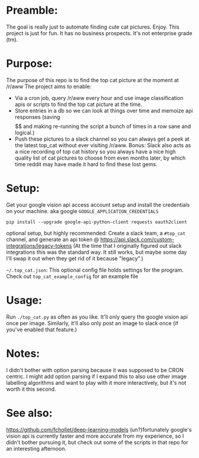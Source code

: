 # Preamble:
The goal is really just to automate finding cute cat pictures. Enjoy.
This project is just for fun. It has no business prospects. It's not enterprise grade (tm).

# Purpose:
The purpose of this repo is to find the top cat picture at the moment at /r/aww
The project aims to enable:
* Via a cron job, query /r/aww every hour and use image classification apis or scripts to find the top cat picture at the time.
* Store entries in a db so we can look at things over time and memoize api responses (saving $$$$$$ and making re-running the script a bunch of times in a row sane and logical.)
* Push these pictures to a slack channel so you can always get a peek at the latest top_cat without ever visiting /r/aww. Bonus: Slack also acts as a nice recording of top cat history so you always have a nice high quality list of cat pictures to choose from even months later, by which time reddit may have made it hard to find these lost gems.

# Setup:
Get your google vision api access account setup and install the credentials on your machine.
aka google `GOOGLE_APPLICATION_CREDENTIALS`

`pip install --upgrade google-api-python-client requests oauth2client`

optional setup, but highly recommended:
Create a slack team, a `#top_cat` channel, and generate an api token @ https://api.slack.com/custom-integrations/legacy-tokens
(At the time that I originally figured out slack integrations this was the standard way. It still works, but maybe some day I'll swap it out when they get rid of it because "legacy".)

`~/.top_cat.json`:
This optional config file holds settings for the program. Check out `top_cat_example_config` for an example file

# Usage:
Run `./top_cat.py` as often as you like. It'll only query the google vision api once per image. Similarly, it'll also only post an image to slack once (if you've enabled that feature.)

# Notes:
I didn't bother with option parsing because it was supposed to be CRON centric. I might add option parsing if I expand this to also use other image labelling algorithms and want to play with it more interactively, but it's not worth it this second.

# See also:
https://github.com/fchollet/deep-learning-models (un?)fortunately google's vision api is currently faster and more accurate from my experience, so I didn't bother pursuing it, but check out some of the scripts in that repo for an interesting afternoon.
